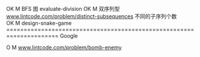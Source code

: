 OK   M  BFS 图                           evaluate-division
OK   M  双序列型                         www.lintcode.com/problem/distinct-subsequences 不同的子序列个数  
OK   M                                   design-snake-game ===================================================================== Google

O    M                                   www.lintcode.com/problem/bomb-enemy  

